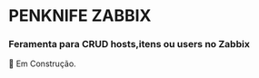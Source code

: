 # PENKNIFE ZABBIX

### Feramenta para CRUD hosts,itens ou users no Zabbix

:construction: Em Construção.
